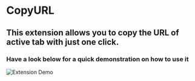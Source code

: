 # CopyURL

## This extension allows you to copy the URL of active tab with just one click.

### Have a look below for a quick demonstration on how to use it 

![Extension Demo](src/howToUse.gif)
